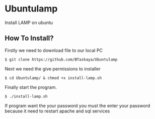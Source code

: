 # Ubuntulamp
Install LAMP on ubuntu
## How To Install?
 Firstly we need to download file to our local PC
```shell
$ git clone https://github.com/BTaskaya/Ubuntulamp
```
 Next we need the give permissions to installer
```shell
$ cd Ubuntulamp/ & chmod +x install-lamp.sh
```
 Finally start the program.
```shell
$ ./install-lamp.sh
```
If program want the your password you must the enter your password because it need to restart apache and sql services
